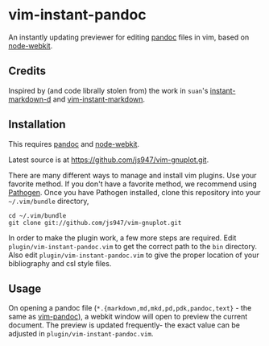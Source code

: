 vim-instant-pandoc
==================

An instantly updating previewer for editing [pandoc] files in vim, based on 
[node-webkit].

  [pandoc]: http://johnmacfarlane.net/pandoc/
  [node-webkit]: https://github.com/rogerwang/node-webkit

Credits
-------

Inspired by (and code librally stolen from) the work in `suan`'s 
[instant-markdown-d] and [vim-instant-markdown].

  [instant-markdown-d]: https://github.com/suan/instant-markdown-d
  [vim-instant-markdown]: https://github.com/suan/vim-instant-markdown

Installation
------------

This requires [pandoc] and [node-webkit]. 

Latest source is at <https://github.com/js947/vim-gnuplot.git>.

There are many different ways to manage and install vim plugins. Use your 
favorite method. If you don't have a favorite method, we recommend using
[Pathogen]. Once you have Pathogen installed, clone this repository into
your
`~/.vim/bundle` directory,

    cd ~/.vim/bundle
    git clone git://github.com/js947/vim-gnuplot.git

In order to make the plugin work, a few more steps are required. Edit 
`plugin/vim-instant-pandoc.vim` to get the correct path to the `bin` directory. 
Also edit `plugin/vim-instant-pandoc.vim` to give the proper location of your 
bibliography and csl style files.

  [Pathogen]: https://github.com/tpope/vim-pathogen

Usage
-----

On opening a pandoc file (`*.{markdown,md,mkd,pd,pdk,pandoc,text}` - the same 
as [vim-pandoc]), a webkit window will open to preview the current document. 
The preview is updated frequently- the exact value can be adjusted in 
`plugin/vim-instant-pandoc.vim`. 

  [vim-pandoc]: https://github.com/vim-pandoc/vim-pandoc
